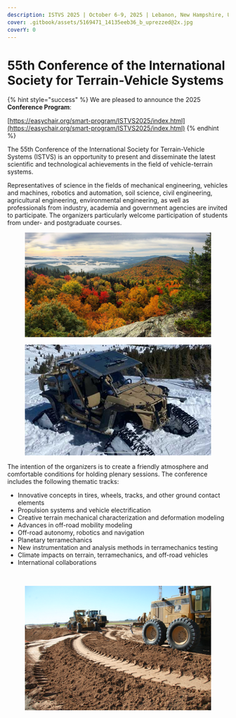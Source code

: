 ```yaml
---
description: ISTVS 2025 | October 6-9, 2025 | Lebanon, New Hampshire, USA
cover: .gitbook/assets/5169471_14135eeb36_b_uprezzed@2x.jpg
coverY: 0
---
```


# 55th Conference of the International Society for Terrain-Vehicle Systems

{% hint style="success" %}
We are pleased to announce the 2025 **Conference Program**:

[https://easychair.org/smart-program/ISTVS2025/index.html](https://easychair.org/smart-program/ISTVS2025/index.html)
{% endhint %}

The 55th Conference of the International Society for Terrain-Vehicle Systems (ISTVS) is an opportunity to present and disseminate the latest scientific and technological achievements in the field of vehicle-terrain systems.

Representatives of science in the fields of mechanical engineering, vehicles and machines, robotics and automation, soil science, civil engineering, agricultural engineering, environmental engineering, as well as professionals from industry, academia and government agencies are invited to participate. The organizers particularly welcome participation of students from under- and postgraduate courses.

<div align="left"><figure><img src=".gitbook/assets/NH_FallFoliage.jpg" alt=""><figcaption></figcaption></figure></div>

<div align="center"><figure><img src=".gitbook/assets/MRZR_Snow.jpg" alt=""><figcaption></figcaption></figure></div>

The intention of the organizers is to create a friendly atmosphere and comfortable conditions for holding plenary sessions. The conference includes the following thematic tracks:

* Innovative concepts in tires, wheels, tracks, and other ground contact elements&#x20;
* Propulsion systems and vehicle electrification
* Creative terrain mechanical characterization and deformation modeling
* Advances in off-road mobility modeling
* Off-road autonomy, robotics and navigation
* Planetary terramechanics
* New instrumentation and analysis methods in terramechanics testing
* Climate impacts on terrain, terramechanics, and off-road vehicles
* International collaborations

<div><figure><img src=".gitbook/assets/JLTV.jpg" alt=""><figcaption></figcaption></figure> <figure><img src=".gitbook/assets/7072072819_6963377928_k.jpg" alt=""><figcaption></figcaption></figure></div>
